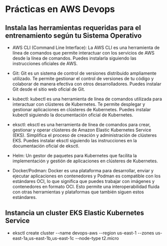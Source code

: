 # Prácticas en AWS Devops

## Instala las herramientas requeridas para el entrenamiento según tu Sistema Operativo
- AWS CLI (Command Line Interface): La AWS CLI es una herramienta de línea de comandos que permite interactuar con los servicios de AWS desde la línea de comandos. Puedes instalarla siguiendo las instrucciones oficiales de AWS.

- Git: Git es un sistema de control de versiones distribuido ampliamente utilizado. Te permite gestionar el control de versiones de tu código y colaborar de manera efectiva con otros desarrolladores. Puedes instalar Git desde el sitio web oficial de Git.

- kubectl: kubectl es una herramienta de línea de comandos utilizada para interactuar con clústeres de Kubernetes. Te permite desplegar y gestionar aplicaciones en clústeres de Kubernetes. Puedes instalar kubectl siguiendo la documentación oficial de Kubernetes.

- eksctl: eksctl es una herramienta de línea de comandos para crear, gestionar y operar clústeres de Amazon Elastic Kubernetes Service (EKS). Simplifica el proceso de creación y administración de clústeres EKS. Puedes instalar eksctl siguiendo las instrucciones en la documentación oficial de eksctl.

- Helm: Un gestor de paquetes para Kubernetes que facilita la implementación y gestión de aplicaciones en clústeres de Kubernetes.

- Docker/Podman: Docker es una plataforma para desarrollar, enviar y ejecutar aplicaciones en contenedores y Podman es compatible con los estándares OCI, lo que significa que puedes trabajar con imágenes y contenedores en formato OCI. Esto permite una interoperabilidad fluida con otras herramientas y plataformas que también siguen estos estándares.

## Instancia un cluster EKS Elastic Kubernetes Service
- eksctl create cluster --name devops-aws --region us-east-1 --zones us-east-1a,us-east-1b,us-east-1c --node-type t2.micro